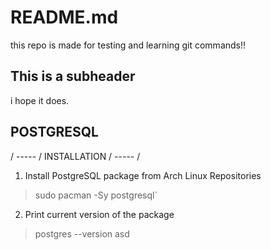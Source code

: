 # README.md
this repo is made for testing and learning git commands!!

## This is a subheader
i hope it does.

## POSTGRESQL
/ ----- / INSTALLATION / ----- /
1. Install PostgreSQL package from Arch Linux Repositories
> sudo pacman -Sy postgresql`
2. Print current version of the package
> postgres --version
asd
